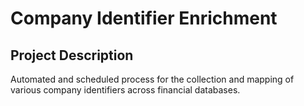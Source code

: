 # Company Identifier Enrichment

## Project Description

Automated and scheduled process for the collection and mapping of various company identifiers across financial databases.
